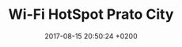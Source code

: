 ---
layout: map
title: "Wi-Fi HotSpot Prato City"
date: 2017-08-15 20:50:24 +0200
source: "http://www.dati.gov.it/dataset/punti-wi-fi-ad-accesso-libero-comune-prato-provincia-prato"
categories: mappe
dataset: "puntiwifiprovpratocompleto"
marker:
  icon: home
  color: red
  prefix: fa
---